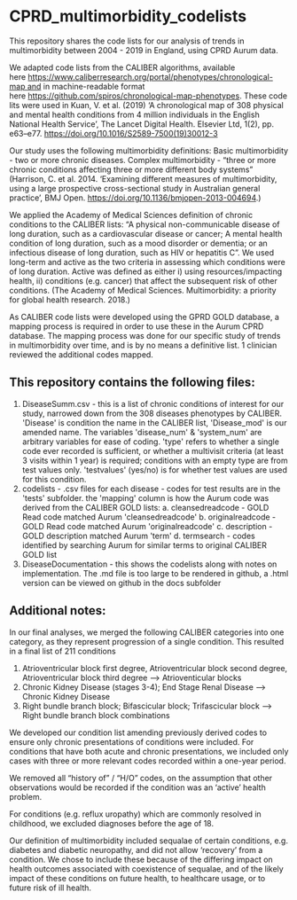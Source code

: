 # CPRD_multimorbidity_codelists

This repository shares the code lists for our analysis of trends in multimorbidity between 2004 - 2019 in England, using CPRD Aurum data. 
 
We adapted code lists from the CALIBER algorithms, available here https://www.caliberresearch.org/portal/phenotypes/chronological-map and in machine-readable format here https://github.com/spiros/chronological-map-phenotypes. These code lits were used in Kuan, V. et al. (2019) ‘A chronological map of 308 physical and mental health conditions from 4 million individuals in the English National Health Service’, The Lancet Digital Health. Elsevier Ltd, 1(2), pp. e63–e77. https://doi.org/10.1016/S2589-7500(19)30012-3 

Our study uses the following multimorbidity definitions:
Basic multimorbidity - two or more chronic diseases. 
Complex multimorbidity - “three or more chronic conditions affecting three or more different body systems” (Harrison, C. et al. 2014. ‘Examining different measures of multimorbidity, using a large prospective cross-sectional study in Australian general practice’, BMJ Open. https://doi.org/10.1136/bmjopen-2013-004694.)

We applied the Academy of Medical Sciences definition of chronic conditions to the CALIBER lists: 
“A physical non-communicable disease of long duration, such as a cardiovascular disease or cancer; 
A mental health condition of long duration, such as a mood disorder or dementia; 
or an infectious disease of long duration, such as HIV or hepatitis C”. 
We used long-term and active as the two criteria in assessing which conditions were of long duration. 
Active was defined as either i) using resources/impacting health, ii) conditions (e.g. cancer) that affect the subsequent risk of other conditions. 
(The Academy of Medical Sciences. Multimorbidity: a priority for global health research. 2018.)

As CALIBER code lists were developed using the GPRD GOLD database, a mapping process is required in order to use these in the Aurum CPRD database. 
The mapping process was done for our specific  study of trends in multimorbidity over time, and is by no means a definitive list. 1 clinician reviewed the additional codes mapped. 

## This repository contains the following files:
1. DiseaseSumm.csv - this is a list of chronic conditions of interest for our study, narrowed down from the 308 diseases phenotypes by CALIBER. 'Disease' is condition the name in the CALIBER list, 'Disease_mod' is our amended name. The variables 'disease_num' & 'system_num'  are arbitrary variables for ease of coding. 'type' refers to whether a single code ever recorded is sufficient, or whether a multivisit criteria (at least 3 visits within 1 year) is required; conditions with an empty type are from test values only. 'testvalues' (yes/no) is for whether test values are used for this condition. 
2. codelists - .csv files for each disease - codes for test results are in the 'tests' subfolder. the 'mapping' column is how the Aurum code was derived from the CALIBER GOLD lists:
a. cleansedreadcode - GOLD Read code matched Aurum 'cleansedreadcode'
b. originalreadcode - GOLD Read code matched Aurum 'originalreadcode'
c. description - GOLD description matched Aurum 'term' 
d. termsearch - codes identified by searching Aurum for similar terms to original CALIBER GOLD list
3. DiseaseDocumentation - this shows the codelists along with notes on implementation. The .md file is too large to be rendered in github, a .html version can be viewed on github in the docs subfolder


## Additional notes:

In our final analyses, we merged the following CALIBER categories into one category, as they represent progression of a single condition. This resulted in a final list of 211 conditions
1. Atrioventricular block first degree, Atrioventricular block second degree, Atrioventricular block third degree --> Atrioventicular blocks
2. Chronic Kidney Disease (stages 3-4); End Stage Renal Disease --> Chronic Kidney Disease
3. Right bundle branch block; Bifascicular block; Trifascicular block --> Right bundle branch block combinations

We developed our condition list amending previously derived codes to ensure only chronic presentations of conditions were included. For conditions that have both acute and chronic presentations, we included only cases with three or more relevant codes recorded within a one-year period. 

We removed all “history of” / “H/O” codes, on the assumption that other observations would be recorded if the condition was an ‘active’ health problem.

For conditions (e.g. reflux uropathy) which are commonly resolved in childhood, we excluded diagnoses before the age of 18.  

Our definition of multimorbidity included sequalae of certain conditions, e.g. diabetes and diabetic neuropathy, and did not allow ‘recovery’ from a condition. We chose to include these because of the differing impact on health outcomes associated with coexistence of sequalae, and of the likely impact of these conditions on future health, to healthcare usage, or to future risk of ill health. 

